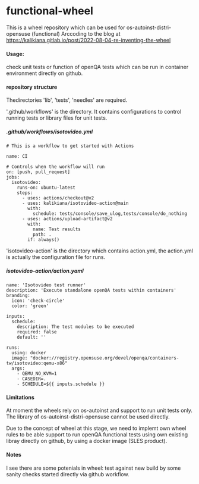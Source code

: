 # functional-wheel
This is a wheel repository which can be used for os-autoinst-distri-opensuse (functional)
Arccoding to the blog at https://kalikiana.gitlab.io/post/2022-08-04-re-inventing-the-wheel

#### Usage: 
check unit tests or function of openQA tests which can be run in container environment directly on github.

#### repository structure

Thedirectories 'lib', 'tests', 'needles' are required.

'.github/workflows' is the directory. It contains configurations to control running tests or library files for unit tests. 

##### .github/workflows/isotovideo.yml

~~~
# This is a workflow to get started with Actions

name: CI

# Controls when the workflow will run
on: [push, pull_request]
jobs:
  isotovideo:
    runs-on: ubuntu-latest
    steps:
      - uses: actions/checkout@v2
      - uses: kalikiana/isotovideo-action@main
        with:
          schedule: tests/console/save_ulog,tests/console/do_nothing
      - uses: actions/upload-artifact@v2
        with:
          name: Test results
          path: .
        if: always()

~~~

'isotovideo-action' is the directory which contains action.yml, the action.yml is actually the configuration file for runs.

##### isotovideo-action/action.yaml 

~~~
name: 'Isotovideo test runner'
description: 'Execute standalone openQA tests within containers'
branding:
  icon: 'check-circle'
  color: 'green'

inputs:
  schedule:
    description: The test modules to be executed
    required: false
    default: ''

runs:
  using: docker
  image: "docker://registry.opensuse.org/devel/openqa/containers-tw/isotovideo:qemu-x86"
  args:
    - QEMU_NO_KVM=1
    - CASEDIR=.
    - SCHEDULE=${{ inputs.schedule }}

~~~


#### Limitations

At moment the wheels rely on os-autoinst and support to run unit tests only. The library of os-autoinst-distri-opensuse cannot be used directly.

Due to the concept of wheel at this stage, we need to implemt own wheel rules to be able support to run openQA functional tests using own existing libray directly on github, by using a docker image (SLES product).


#### Notes
I see there are some potenials in wheel: test against new build by some sanity checks started directly via github workflow.



